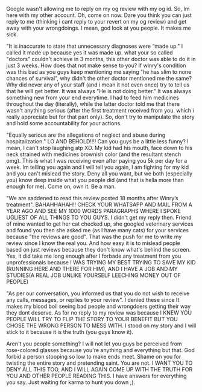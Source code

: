 Google wasn't allowing me to reply on my og review with my og id. So, Im here with my other account. 
Oh, come on now. Dare you think you can just reply to me (thinking i cant reply to your revert on my og review) and get away with your wrongdoings. I mean, god look at you people. It makes me sick. 

"It is inaccurate to state that unnecessary diagnoses were “made up." I called it made up because yes it was made up. what your so called "doctors" couldn't achieve in 3 months, this other doctor was able to do it in just 3 weeks. How does that not make sense to you? If winry's condition was this bad as you guys keep mentioning me saying "he has slim to none chances of survival", why didn't the other doctor mentioned me the same? Why did never any of your staff (and i mean it not even once) try to tell us that he will get better. It was always "He is not doing better." It was always something new from your end everytime. I had to feed him medicines throughout the day (literally), while the latter doctor told me that there wasn't anything serious (after the first treatment received from you. which i really appreciate but for that part only). So, don't try to manipulate the story and hold some accountability for your actions. 

"Equally serious are the allegations of neglect and abuse during hospitalization." LO AND BEHOLD!!!! Can you guys be a little less funny? I mean, I can't stop laughing atp XD. My kid had his mouth, face down to his neck strained with medicines brownish color (and the resultant stench omg). This is what I was receiving even after paying you 5k per day for a week. Im telling you again and I will tell you again, I am fighting for my kid and you can't mislead the story. Deny all you want, but we both (especially you) know deep inside what you people did (and that is hella more than enough for me). Come on, own it. Be a man. 

"We are saddened to read this review posted 18 months after Winry’s treatment". BAHAHHAHAH!! CHECK YOUR WHATSAPP AND MAIL FROM A YEAR AGO AND SEE MY 1000 WORDS PARAGRAPHS WHERE I SPOKE UGLIEST OF ALL THINGS TO YOU GUYS. I didn't get my reply then. Friend of mine wanted to get her cat checked up, she googled veterinary services and found you then she asked me (as I have many cats) for your services because "the reviews are good". That was the push for me to write my review since I know the real you. And how easy it is to mislead people based on just reviews because they don't know what's behind the screen. Yes, it did take me long enough after I forbade any treatment from you unprofessionals because I WAS TRYING MY BEST TRYING TO SAVE MY KID (RUNNING HERE AND THERE FOR HIM), AND I HAVE A JOB AND MY STUDIES(A REAL JOB UNLIKE YOURSELF LEECHING MONEY OUT OF PEOPLE)

"As per our conversation, you informed us that you do not wish to receive any calls, messages, or replies to your review". I denied these since It makes my blood boil seeing bad people and wrongdoers getting their way they dont deserve. As for no reply to my review was because I KNEW YOU PEOPLE WILL TRY TO FLIP THE STORY TO YOUR BENEFIT BUT YOU CHOSE THE WRONG PERSON TO MESS WITH. I stood on my story and I will stick to it because it is the truth (you guys know it).

Aren't you people something? I will not let you guys be perceived from rose-colored glasses because you're anything and everything but that. God forbid a person stooping so low to make ends meet. Shame on you for twisting the entire story and pretending saint. You are not. I WANT YOU TO DENY ALL THIS TOO, AND I WILL AGAIN COME UP WITH THE TRUTH FOR YOU AND OTHER PEOPLE READING THIS. I have answers for everything you say. Just waiting for karma to hunt you down ;). 